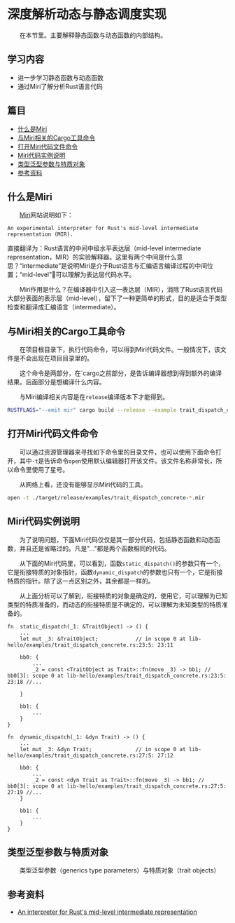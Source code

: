 # 深度解析动态与静态调度实现

　　在本节里。主要解释静态函数与动态函数的内部结构。

## 学习内容
- 进一步学习静态函数与动态函数
- 通过Miri了解分析Rust语言代码

## 篇目

- [什么是Miri](#什么是Miri)
- [与Miri相关的Cargo工具命令](#与Miri相关的Cargo工具命令)
- [打开Miri代码文件命令](#打开Miri代码文件命令)
- [Miri代码实例说明](#Miri代码实例说明)
- [类型泛型参数与特质对象](#类型泛型参数与特质对象)
- [参考资料](#参考资料)

## 什么是Miri

　　[Miri](https://github.com/rust-lang/miri)网站说明如下：

    An experimental interpreter for Rust's mid-level intermediate representation (MIR).

直接翻译为：Rust语言的中间中级水平表达层（mid-level intermediate representation，MIR）的实验解释器。这里有两个中间是什么意思？“intermediate”是说明Miri是介于Rust语言与汇编语言编译过程的中间位置；“mid-level”可以理解为表达层代码水平。

　　Miri作用是什么？在编译器中引入这一表达层（MIR），消除了Rust语言代码大部分表面的表示层（mid-level），留下了一种更简单的形式，目的是适合于类型检查和翻译成汇编语言（intermediate）。

## 与Miri相关的Cargo工具命令

　　在项目根目录下，执行代码命令，可以得到Miri代码文件。一般情况下，该文件是不会出现在项目目录里的。

　　这个命令是两部分，在`cargo之前部分，是告诉编译器想到得到额外的编译结果。后面部分是想编译什么内容。

　　与Miri编译相关内容是在`release`编译版本下才能得到。

```bash
RUSTFLAGS="--emit mir" cargo build --release --example trait_dispatch_concrete
```

## 打开Miri代码文件命令

　　可以通过资源管理器来寻找如下命令里的目录文件，也可以使用下面命令打开，其中`-t`是告诉命令`open`使用默认编辑器打开该文件。该文件名称非常长，所以命令里使用了星号。

　　从网络上看，还没有能够显示Miri代码的工具。

```bash
open -t ./target/release/examples/trait_dispatch_concrete-*.mir
```

## Miri代码实例说明

　　为了说明问题，下面Miri代码仅仅是其一部分代码，包括静态函数和动态函数，并且还是省略过的。凡是"..."都是两个函数相同的代码。

　　从下面的Miri代码里，可以看到，函数`static_dispatch()`的参数只有一个，它是衔接特质的对象指针，函数`dynamic_dispatch`的参数也只有一个，它是衔接特质的指针。除了这一点区别之外，其余都是一样的。

　　从上面分析可以了解到，衔接特质的对象是确定的，使用它，可以理解为已知类型的特质准备的，而动态的衔接特质是不确定的，可以理解为未知类型的特质准备的。

```
fn  static_dispatch(_1: &TraitObject) -> () {
    ...
    let mut _3: &TraitObject;            // in scope 0 at lib-hello/examples/trait_dispatch_concrete.rs:23:5: 23:11

    bb0: {
        ...
        _2 = const <TraitObject as Trait>::fn(move _3) -> bb1; // bb0[3]: scope 0 at lib-hello/examples/trait_dispatch_concrete.rs:23:5: 23:18 //...

    }

    bb1: {
        ...
    }
}
```

```
fn  dynamic_dispatch(_1: &dyn Trait) -> () {
    ...
    let mut _3: &dyn Trait;              // in scope 0 at lib-hello/examples/trait_dispatch_concrete.rs:27:5: 27:12

    bb0: {
        ...
        _2 = const <dyn Trait as Trait>::fn(move _3) -> bb1; // bb0[3]: scope 0 at lib-hello/examples/trait_dispatch_concrete.rs:27:5: 27:19 //...
    }

    bb1: {
        ...
    }
}
```

## 类型泛型参数与特质对象

　　类型泛型参数（generics type parameters）与特质对象（trait objects）

## 参考资料
- [An interpreter for Rust's mid-level intermediate representation](https://github.com/rust-lang/miri)